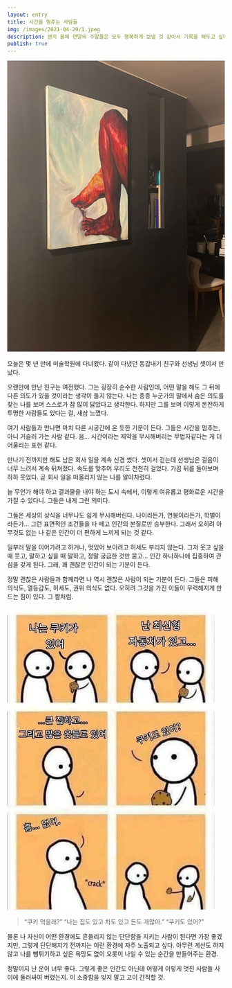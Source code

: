 ```yaml
---
layout: entry
title: 시간을 멈추는 사람들
img: /images/2021-04-29/1.jpeg
description: 왠지 올해 연말의 주말들은 모두 행복하게 보낼 것 같아서 기록을 해두고 싶다. 혼자 보내는 주말들. 
publish: true
---
```

<img src="/images/2021-04-29/1.jpeg">

오늘은 몇 년 만에 미술학원에 다녀왔다. 같이 다녔던 동갑내기 친구와 선생님 셋이서 만났다. 


오랜만에 만난 친구는 여전했다. 그는 굉장히 순수한 사람인데, 어떤 말을 해도 그 뒤에 다른 의도가 있을 것이라는 생각이 들지 않는다. 나는 종종 누군가의 말에서 숨은 의도를 찾는 나를 보며 스스로가 참 많이 닳았다고 생각한다. 하지만 그를 보며 이렇게 온전하게 투명한 사람들도 있다는 걸, 새삼 느꼈다. 
​

여기 사람들과 만나면 마치 다른 시공간에 온 듯한 기분이 든다. 그들은 시간을 멈추는, 아니 거슬러 가는 사람 같다. 음... 시간이라는 제약을 무시해버리는 무법자같다는 게 더 어울리는 표현 같다.


만나기 전까지만 해도 남은 회사 일을 계속 신경 썼다. 셋이서 걷는데 선생님은 걸음이 너무 느려서 계속 뒤쳐졌다. 속도를 맞추어 우리도 천천히 걸었다. 가끔 뒤를 돌아보며 하하 웃었다. 곧 회사 일을 떠올리지 않는 나를 알아차렸다.  


늘 무언가 해야 하고 결과물을 내야 하는 도시 속에서, 이렇게 여유롭고 평화로운 시간을 가질 수 있다니. 그들은 내게 그런 의미다. 


그들은 세상의 상식을 너무나도 쉽게 무시해버린다. 나이라든가, 연봉이라든가, 학벌이라든가... 그런 표면적인 조건들을 다 떼고 인간의 본질로만 승부한다. 그래서 오히려 아무것도 없는 나 같은 인간이 더 편하게 느끼게 되는 것 같다. 


일부러 말을 이어가려고 하거나, 멋있어 보이려고 허세도 부리지 않는다. 그저 웃고 싶을 때 웃고, 말하고 싶을 때 말하고, 정말 궁금한 것만 묻고... 인간 하나하나에 집중하여 관심을 갖게 된다. 그래, 꽤 괜찮은 인간이 되는 기분이 든다. 


정말 괜찮은 사람들과 함께라면 나 역시 괜찮은 사람이 되는 기분이 든다. 그들은 피해 의식도, 열등감도, 허세도, 권위 의식도 없다. 오히려 그것을 가진 이들이 무력해지게 만드는 힘이 있다. 그 짤처럼. 

​<img src="/images/2021-04-29/2.jpeg">

>“쿠키 먹을래?” 
“나는 집도 있고 차도 있고 돈도 개많아.” 
“쿠키도 있어?”


물론 나 자신이 어떤 환경에도 흔들리지 않는 단단함을 지키는 사람이 된다면 가장 좋겠지만, 그렇게 단단해지기 전까지는 이런 환경에 자주 노출되고 싶다. 아무런 계산도 하지 않고 나를 뻥튀기하고 싶은 욕망도 없이 오롯이 나일 수 있는 순간을 만들어주는 환경. 


정말이지 난 운이 너무 좋다. 그렇게 좋은 인간도 아닌데 어떻게 이렇게 멋진 사람들 사이에 둘러싸여 버렸는지. 이 소중함을 잊지 말고 고이 간직할 것. 
